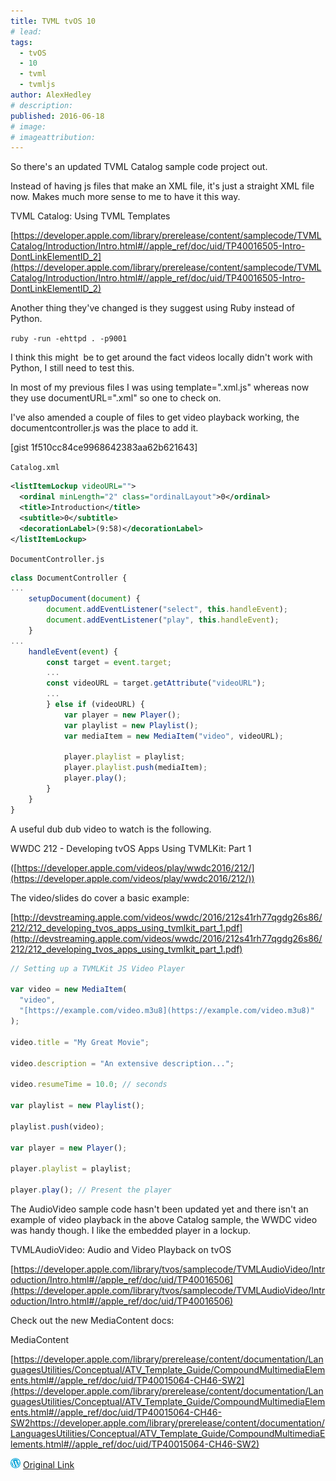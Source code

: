 ```yaml
---
title: TVML tvOS 10
# lead:
tags:
  - tvOS
  - 10
  - tvml
  - tvmljs
author: AlexHedley
# description:
published: 2016-06-18
# image:
# imageattribution:
---
```


So there's an updated TVML Catalog sample code project out.

Instead of having js files that make an XML file, it's just a straight XML file now. Makes much more sense to me to have it this way.

TVML Catalog: Using TVML Templates

[https://developer.apple.com/library/prerelease/content/samplecode/TVMLCatalog/Introduction/Intro.html#//apple_ref/doc/uid/TP40016505-Intro-DontLinkElementID_2](https://developer.apple.com/library/prerelease/content/samplecode/TVMLCatalog/Introduction/Intro.html#//apple_ref/doc/uid/TP40016505-Intro-DontLinkElementID_2)

Another thing they've changed is they suggest using Ruby instead of Python.

`ruby -run -ehttpd . -p9001`

I think this might  be to get around the fact videos locally didn't work with Python, I still need to test this.

In most of my previous files I was using template=".xml.js" whereas now they use documentURL=".xml" so one to check on.

I've also amended a couple of files to get video playback working, the documentcontroller.js was the place to add it.

[gist 1f510cc84ce9968642383aa62b621643]

<?# Gist 1f510cc84ce9968642383aa62b621643 /?>

`Catalog.xml`

```xml
<listItemLockup videoURL="">
  <ordinal minLength="2" class="ordinalLayout">0</ordinal>
  <title>Introduction</title>
  <subtitle>0</subtitle>
  <decorationLabel>(9:58)</decorationLabel>
</listItemLockup>
```

`DocumentController.js`

```javascript
class DocumentController {
...
    setupDocument(document) {
        document.addEventListener("select", this.handleEvent);
        document.addEventListener("play", this.handleEvent);
    }
...
    handleEvent(event) {
        const target = event.target;
        ...
        const videoURL = target.getAttribute("videoURL");
        ...
        } else if (videoURL) {
            var player = new Player();
            var playlist = new Playlist();
            var mediaItem = new MediaItem("video", videoURL);

            player.playlist = playlist;
            player.playlist.push(mediaItem);
            player.play();
        }
    }
}
```

A useful dub dub video to watch is the following.

WWDC 212 - Developing tvOS Apps Using TVMLKit: Part 1

([https://developer.apple.com/videos/play/wwdc2016/212/](https://developer.apple.com/videos/play/wwdc2016/212/))

The video/slides do cover a basic example:

[http://devstreaming.apple.com/videos/wwdc/2016/212s41rh77qgdg26s86/212/212_developing_tvos_apps_using_tvmlkit_part_1.pdf](http://devstreaming.apple.com/videos/wwdc/2016/212s41rh77qgdg26s86/212/212_developing_tvos_apps_using_tvmlkit_part_1.pdf)

```javascript
// Setting up a TVMLKit JS Video Player

var video = new MediaItem(
  "video",
  "[https://example.com/video.m3u8](https://example.com/video.m3u8)"
);

video.title = "My Great Movie";

video.description = "An extensive description...";

video.resumeTime = 10.0; // seconds

var playlist = new Playlist();

playlist.push(video);

var player = new Player();

player.playlist = playlist;

player.play(); // Present the player
```

The AudioVideo sample code hasn't been updated yet and there isn't an example of video playback in the above Catalog sample, the WWDC video was handy though. I like the embedded player in a lockup.

TVMLAudioVideo: Audio and Video Playback on tvOS

[https://developer.apple.com/library/tvos/samplecode/TVMLAudioVideo/Introduction/Intro.html#//apple_ref/doc/uid/TP40016506](https://developer.apple.com/library/tvos/samplecode/TVMLAudioVideo/Introduction/Intro.html#//apple_ref/doc/uid/TP40016506)

Check out the new MediaContent docs:

MediaContent

[https://developer.apple.com/library/prerelease/content/documentation/LanguagesUtilities/Conceptual/ATV_Template_Guide/CompoundMultimediaElements.html#//apple_ref/doc/uid/TP40015064-CH46-SW2](https://developer.apple.com/library/prerelease/content/documentation/LanguagesUtilities/Conceptual/ATV_Template_Guide/CompoundMultimediaElements.html#//apple_ref/doc/uid/TP40015064-CH46-SW2https://developer.apple.com/library/prerelease/content/documentation/LanguagesUtilities/Conceptual/ATV_Template_Guide/CompoundMultimediaElements.html#//apple_ref/doc/uid/TP40015064-CH46-SW2)

![Wordpress](../images/wordpress.png "Wordpress") [Original Link](https://alexhedley.wordpress.com/2016/06/18/tvml-tvos-10/)
